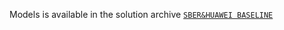 Models is available in the solution archive [`SBER&HUAWEI BASELINE`](https://aij-2019.s3.eu-central-1.amazonaws.com/public/sber_and_huawei_baseline_v5.zip)
